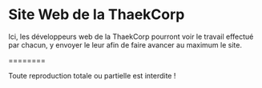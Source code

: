 Site Web de la ThaekCorp
=======

Ici, les développeurs web de la ThaekCorp pourront voir le travail effectué par chacun, y envoyer le leur afin de faire avancer au maximum le site.

========

Toute reproduction totale ou partielle est interdite !
